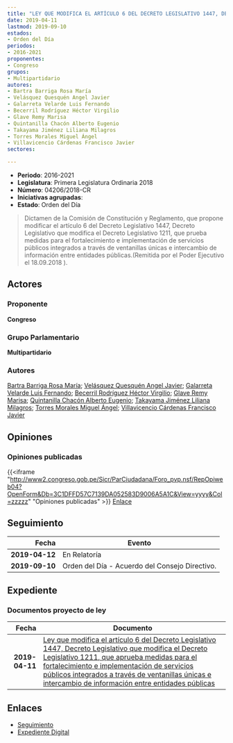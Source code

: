 ```yaml
---
title: "LEY QUE MODIFICA EL ARTÍCULO 6 DEL DECRETO LEGISLATIVO 1447, DECRETO LEGISLATIVO QUE MODIFICA EL DECRETO LEGISLATIVO 1211, QUE APRUEBA MEDIDAS PARA EL FORTALECIMIENTO E IMPLEMENTACIÓN DE SERVICIOS PÚBLICOS INTEGRADOS A TRAVÉS DE VENTANILLAS ÚNICAS E INTERCAMBIO DE INFORMACIÓN ENTRE ENTIDADES PÚBLICAS"
date: 2019-04-11
lastmod: 2019-09-10
estados:
- Orden del Día
periodos:
- 2016-2021
proponentes:
- Congreso
grupos:
- Multipartidario
autores:
- Bartra Barriga Rosa María
- Velásquez Quesquén Angel Javier
- Galarreta Velarde Luis Fernando
- Becerril Rodríguez Héctor Virgilio
- Glave Remy Marisa
- Quintanilla Chacón Alberto Eugenio
- Takayama Jiménez Liliana Milagros
- Torres Morales Miguel Ángel
- Villavicencio Cárdenas Francisco Javier
sectores:

---
```

- **Periodo**: 2016-2021
- **Legislatura**: Primera Legislatura Ordinaria 2018
- **Número**: 04206/2018-CR
- **Iniciativas agrupadas**: 
- **Estado**: Orden del Día

> Dictamen de la Comisión de Constitución y Reglamento, que propone modificar el artículo 6 del Decreto Legislativo 1447, Decreto Legislativo que modifica el Decreto Legislativo 1211, que prueba medidas para el fortalecimiento e implementación de servicios públicos integrados a través de ventanillas únicas e intercambio de información entre entidades públicas.(Remitida por el Poder Ejecutivo el 18.09.2018 ).


## Actores

### Proponente

**Congreso**

### Grupo Parlamentario

**Multipartidario**

### Autores

[Bartra Barriga Rosa María](mailto:mailto:rbartra@congreso.gob.pe); [Velásquez Quesquén Angel Javier](mailto:mailto:jvelasquezq@congreso.gob.pe); [Galarreta Velarde Luis Fernando](mailto:mailto:lgalarreta@congreso.gob.pe); [Becerril Rodríguez Héctor Virgilio](mailto:mailto:hbecerril@congreso.gob.pe); [Glave Remy Marisa](mailto:mailto:mglave@congreso.gob.pe); [Quintanilla Chacón Alberto Eugenio](mailto:mailto:aquintanilla@congreso.gob.pe); [Takayama Jiménez Liliana Milagros](mailto:mailto:ltakayama@congreso.gob.pe); [Torres Morales Miguel Ángel](mailto:mailto:mtorresm@congreso.gob.pe); [Villavicencio Cárdenas Francisco Javier](mailto:mailto:fvillavicencio@congreso.gob.pe)

## Opiniones

### Opiniones publicadas

{{<iframe "http://www2.congreso.gob.pe/Sicr/ParCiudadana/Foro_pvp.nsf/RepOpiweb04?OpenForm&Db=3C1DFFD57C7139DA052583D9006A5A1C&View=yyyy&Col=zzzzz" "Opiniones publicadas" >}}
[Enlace](http://www2.congreso.gob.pe/Sicr/ParCiudadana/Foro_pvp.nsf/RepOpiweb04?OpenForm&Db=3C1DFFD57C7139DA052583D9006A5A1C&View=yyyy&Col=zzzzz)


## Seguimiento

| Fecha | Evento |
|------:|--------|
| **2019-04-12** | En Relatoría |
| **2019-09-10** | Orden del Día - Acuerdo del Consejo Directivo. |

## Expediente

### Documentos proyecto de ley

| Fecha | Documento |
|------:|-----------|
| **2019-04-11** | [Ley que modifica el artículo 6 del Decreto Legislativo 1447, Decreto Legislativo que modifica el Decreto Legislativo 1211, que aprueba medidas para el fortalecimiento e implementación de servicios públicos integrados a través de ventanillas únicas e intercambio de información entre entidades públicas](http://www.leyes.congreso.gob.pe/Documentos/2016_2021/Proyectos_de_Ley_y_de_Resoluciones_Legislativas/PL0420620190411.pdf) |

## Enlaces

- [Seguimiento](http://www2.congreso.gob.pe/Sicr/TraDocEstProc/CLProLey2016.nsf/f7fff46988ca05b1052578e100829cc7/5dc65086331edfaf052583d9007a54d0?OpenDocument)
- [Expediente Digital](http://www2.congreso.gob.pe/Sicr/TraDocEstProc/CLProLey2016.nsf/f7fff46988ca05b1052578e100829cc7/5dc65086331edfaf052583d9007a54d0?OpenDocument&Click=05257FB7005EB655.eb71d0cf91d8294e05256cdf006b5706/$Body/0.1C6C)

